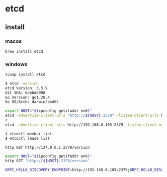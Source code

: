 # etcd

## install

### macos

```sh
brew install etcd
```

### windows

```sh
scoop install etcd
```

```sh
$ etcd -version
etcd Version: 3.5.9
Git SHA: bdbbde998
Go Version: go1.20.4
Go OS/Arch: darwin/amd64
```

```sh
export HOST="$(ipconfig getifaddr en0)"
etcd -advertise-client-urls "http://${HOST}:2379" -listen-client-urls http://0.0.0.0:2379
#
etcd -advertise-client-urls http://192.168.0.105:2379 -listen-client-urls http://0.0.0.0:2379
```

```sh
$ etcdctl member list
$ etcdctl lease list
```

```sh
http GET http://127.0.0.1:2379/version

export HOST="$(ipconfig getifaddr en0)"
http GET "http://${HOST}:2379/version"

GRPC_HELLO_DISCOVERY_ENDPOINT=http://192.168.0.105:2379;GRPC_HELLO_DISCOVERY=etcd
```
